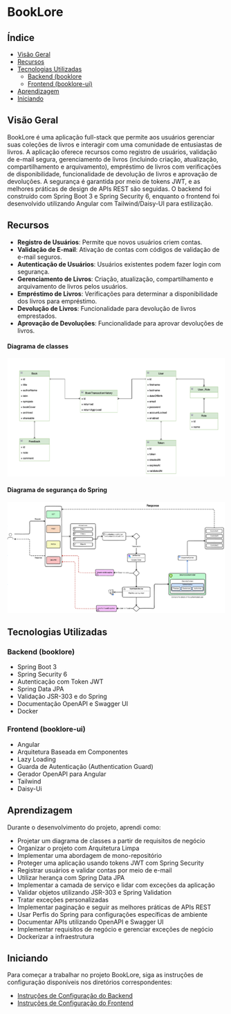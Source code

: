 # BookLore

## Índice

- [Visão Geral](#visão-geral)
- [Recursos](#recursos)
- [Tecnologias Utilizadas](#tecnologias-utilizadas)
    - [Backend (booklore](#backend-booklore)
    - [Frontend (booklore-ui)](#frontend-booklore-ui)
- [Aprendizagem ](#Aprendizagem)
- [Iniciando](#iniciando)


## Visão Geral

BookLore é uma aplicação full-stack que permite aos usuários gerenciar suas coleções de livros e interagir com uma comunidade de entusiastas de livros. A aplicação oferece recursos como registro de usuários, validação de e-mail segura, gerenciamento de livros (incluindo criação, atualização, compartilhamento e arquivamento), empréstimo de livros com verificações de disponibilidade, funcionalidade de devolução de livros e aprovação de devoluções. A segurança é garantida por meio de tokens JWT, e as melhores práticas de design de APIs REST são seguidas. O backend foi construído com Spring Boot 3 e Spring Security 6, enquanto o frontend foi desenvolvido utilizando Angular com Tailwind/Daisy-UI para estilização.

## Recursos

- **Registro de Usuários**: Permite que novos usuários criem contas.
- **Validação de E-mail**: Ativação de contas com códigos de validação de e-mail seguros.
- **Autenticação de Usuários**: Usuários existentes podem fazer login com segurança.
- **Gerenciamento de Livros**: Criação, atualização, compartilhamento e arquivamento de livros pelos usuários.
- **Empréstimo de Livros**: Verificações para determinar a disponibilidade dos livros para empréstimo.
- **Devolução de Livros**: Funcionalidade para devolução de livros emprestados.
- **Aprovação de Devoluções**: Funcionalidade para aprovar devoluções de livros.

#### Diagrama de classes
![Diagrama de classes](screenshots/class-diagram.png)

#### Diagrama de segurança do Spring
![Diagrama de segurança](screenshots/security.png)



## Tecnologias Utilizadas

### Backend (booklore)

- Spring Boot 3
- Spring Security 6
- Autenticação com Token JWT
- Spring Data JPA
- Validação JSR-303 e do Spring
- Documentação OpenAPI e Swagger UI
- Docker


### Frontend (booklore-ui)

- Angular  
- Arquitetura Baseada em Componentes  
- Lazy Loading
- Guarda de Autenticação (Authentication Guard)  
- Gerador OpenAPI para Angular  
- Tailwind
- Daisy-Ui

## Aprendizagem  

Durante o desenvolvimento do projeto, aprendi como:  

- Projetar um diagrama de classes a partir de requisitos de negócio
- Organizar o projeto com Arquitetura Limpa
- Implementar uma abordagem de mono-repositório  
- Proteger uma aplicação usando tokens JWT com Spring Security  
- Registrar usuários e validar contas por meio de e-mail  
- Utilizar herança com Spring Data JPA  
- Implementar a camada de serviço e lidar com exceções da aplicação  
- Validar objetos utilizando JSR-303 e Spring Validation  
- Tratar exceções personalizadas  
- Implementar paginação e seguir as melhores práticas de APIs REST  
- Usar Perfis do Spring para configurações específicas de ambiente  
- Documentar APIs utilizando OpenAPI e Swagger UI  
- Implementar requisitos de negócio e gerenciar exceções de negócio  
- Dockerizar a infraestrutura  


## Iniciando  

Para começar a trabalhar no projeto BookLore, siga as instruções de configuração disponíveis nos diretórios correspondentes:  

- [Instruções de Configuração do Backend](/book-network/README.md)  
- [Instruções de Configuração do Frontend](book-network-ui/README.md)  
